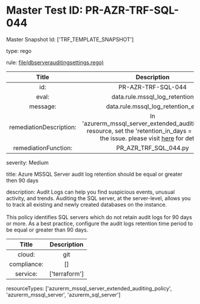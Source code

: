



# Master Test ID: PR-AZR-TRF-SQL-044


Master Snapshot Id: ['TRF_TEMPLATE_SNAPSHOT']

type: rego

rule: [file(dbserverauditingsettings.rego)]  
  
  
  
  

|Title|Description|
| :---: | :---: |
|id: |PR-AZR-TRF-SQL-044|
|eval: |data.rule.mssql_log_retention|
|message: |data.rule.mssql_log_retention_err|
|remediationDescription: |In 'azurerm_mssql_server_extended_auditing_policy' resource, set the 'retention_in_days = 90' to fix the issue. please visit <a href='https://registry.terraform.io/providers/hashicorp/azurerm/latest/docs/resources/mssql_server_extended_auditing_policy#retention_in_days' target='_blank'>here</a> for details.|
|remediationFunction: |PR_AZR_TRF_SQL_044.py|


severity: Medium

title: Azure MSSQL Server audit log retention should be equal or greater then 90 days

description: Audit Logs can help you find suspicious events, unusual activity, and trends. Auditing the SQL server, at the server-level, allows you to track all existing and newly created databases on the instance.<br><br>This policy identifies SQL servers which do not retain audit logs for 90 days or more. As a best practice, configure the audit logs retention time period to be equal or greater than 90 days.  
  
  

|Title|Description|
| :---: | :---: |
|cloud: |git|
|compliance: |[]|
|service: |['terraform']|


resourceTypes: ['azurerm_mssql_server_extended_auditing_policy', 'azurerm_mssql_server', 'azurerm_sql_server']


[file(dbserverauditingsettings.rego)]: https://github.com/prancer-io/prancer-compliance-test/tree/master/azure/terraform/dbserverauditingsettings.rego
